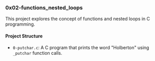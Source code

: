
### 0x02-functions_nested_loops

This project explores the concept of functions and nested loops in C programming.

#### Project Structure

- `0-putchar.c`: A C program that prints the word "Holberton" using `_putchar` function calls.

